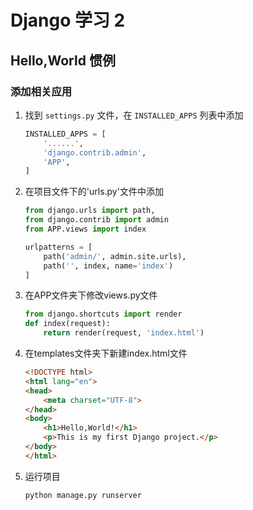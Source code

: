# Django 学习 2

## Hello,World 惯例

### 添加相关应用

1. 找到 `settings.py` 文件，在 `INSTALLED_APPS` 列表中添加

    ```python
    INSTALLED_APPS = [
        '......',
        'django.contrib.admin',
        'APP',
    ]
    ```
2. 在项目文件下的'urls.py'文件中添加

    ```python
    from django.urls import path, 
    from django.contrib import admin
    from APP.views import index

    urlpatterns = [
        path('admin/', admin.site.urls),
        path('', index, name='index')
    ]
    ```
3. 在APP文件夹下修改views.py文件

    ```python
    from django.shortcuts import render
    def index(request):
        return render(request, 'index.html')
    ```
4. 在templates文件夹下新建index.html文件
    ```html
    <!DOCTYPE html>
    <html lang="en">
    <head>
        <meta charset="UTF-8">
    </head>
    <body>
        <h1>Hello,World!</h1>
        <p>This is my first Django project.</p>
    </body>
    </html>
    ```

5. 运行项目

    ```bash
    python manage.py runserver
    ```
